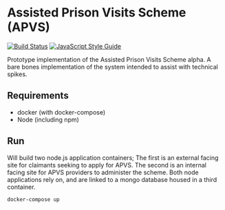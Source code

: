 # Assisted Prison Visits Scheme (APVS)

[![Build Status](https://travis-ci.org/ministryofjustice/apvs.svg?branch=develop)](https://travis-ci.org/ministryofjustice/apvs?branch=develop)
[![JavaScript Style Guide](https://img.shields.io/badge/code%20style-standard-brightgreen.svg)](http://standardjs.com/)

Prototype implementation of the Assisted Prison Visits Scheme alpha. A bare bones implementation of the system intended to assist with technical spikes.

## Requirements

* docker (with docker-compose)
* Node (including npm)

## Run

Will build two node.js application containers; The first is an external facing site for claimants seeking to apply for APVS. The second is an internal facing site for APVS providers to administer the scheme. Both node applications rely on, and are linked to a mongo database housed in a third container.

```
docker-compose up
```